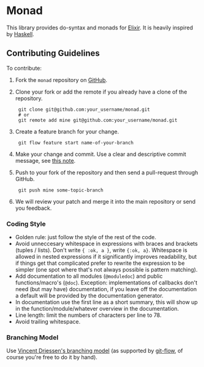# Monad

This library provides do-syntax and monads for
[Elixir](http://elixir-lang.org/). It is heavily inspired by
[Haskell](http://haskell.org/).

## Contributing Guidelines

To contribute:

1. Fork the `monad` repository on [GitHub](https://github.com/rmies/monad).

2. Clone your fork or add the remote if you already have a clone of
   the repository.

        git clone git@github.com:your_username/monad.git
        # or
        git remote add mine git@github.com:your_username/monad.git

3. Create a feature branch for your change.

        git flow feature start name-of-your-branch

4. Make your change and commit. Use a clear and descriptive commit
   message, see [this note](http://tbaggery.com/2008/04/19/a-note-about-git-commit-messages.html).

5. Push to your fork of the repository and then send a pull-request
   through GitHub.

        git push mine some-topic-branch

6. We will review your patch and merge it into the main repository or
   send you feedback.

### Coding Style

* Golden rule: just follow the style of the rest of the code.
* Avoid unneccesary whitespace in expressions with braces and brackets
  (tuples / lists). Don't write `{ :ok, a }`, write `{:ok,
  a}`. Whitespace is allowed in nested expressions if it significantly
  improves readability, but if things get that complicated prefer to
  rewrite the expression to be simpler (one spot where that's not
  always possible is pattern matching).
* Add documentation to all modules (`@moduledoc`) and public
  functions/macro's (`@doc`). Exception: implementations of callbacks
  don't need (but may have) documentation, if you leave off the
  documentation a default will be provided by the documentation
  generator.
* In documentation use the first line as a short summary, this will
  show up in the function/module/whatever overview in the
  documentation.
* Line length: limit the numbers of characters per line to 78.
* Avoid trailing whitespace.

### Branching Model

Use [Vincent Driessen's branching model](http://nvie.com/posts/a-successful-git-branching-model/)
(as supported by [git-flow](https://github.com/nvie/gitflow), of
course you're free to do it by hand).
